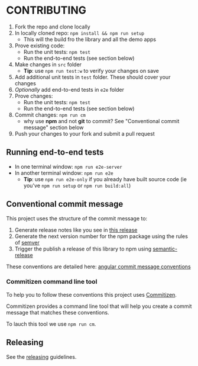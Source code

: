 CONTRIBUTING
============

1. Fork the repo and clone locally
2. In locally cloned repo: `npm install && npm run setup`
    * This will the build fro the library and all the demo apps
3. Prove existing code:
    * Run the unit tests: `npm test`
    * Run the end-to-end tests (see section below)
4. Make changes in `src` folder
    * **Tip**: use `npm run test:w` to verify your changes on save
5. Add additional unit tests in `test` folder. These should cover your changes
6. *Optionally* add end-to-end tests in `e2e` folder
7. Prove changes:
    * Run the unit tests: `npm test`
    * Run the end-to-end tests (see section below)
8. Commit changes: `npm run cm`
    - why use **npm** and not **git** to commit? See "Conventional commit message" section below
9. Push your changes to your fork and submit a pull request


## Running end-to-end tests

* In one terminal window: `npm run e2e-server`
* In another terminal window: `npm run e2e`
    * **Tip**: use `npm run e2e-only` if you already have built source code (ie you've `npm run setup` or `npm run build:all`)


## Conventional commit message

This project uses the structure of the commit message to:

1. Generate release notes like you see in [this release](https://github.com/esvit/ng-table/releases/tag/v2.0.0)
2. Generate the next version number for the npm package using the rules of [semver](http://semver.org/) 
3. Trigger the publish a release of this library to npm using [semantic-release](https://github.com/semantic-release/semantic-release) 

These conventions are detailed here: [angular commit message conventions](https://github.com/conventional-changelog/conventional-changelog-angular/blob/master/convention.md)

### Commitizen command line tool

To help you to follow these conventions this project uses [Commitizen](https://github.com/commitizen/cz-cli). 

Commitizen provides a command line tool that will help you create a commit message that matches these conventions.

To lauch this tool we use `npm run cm`.


## Releasing

See the [releasing](static/js/ng-table/RELEASING.md) guidelines.